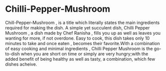 # Chilli-Pepper-Mushroom
Chill-Pepper-Mushroom , is a title which literally states the main ingredients required for making the dish.
A simple yet succulent dish, Chilli Pepper Mushroom , a dish made by Chef Ranisha , fills you up as well as leaves you wanting for more, if not overdone.
Easy to cook, this dish takes only 10 minutes to take and once eaten , becomes their favorite.With a combination of easy cooking and minimal ingredients , Chilli Pepper Mushroom is the go-to-dish when you are short on time or simply are very hungry;with the added benefit of being healthy as well as tasty, a combination, which few dishes acheive.